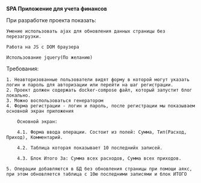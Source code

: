 **SPA Приложение для учета финансов**

При разработке проекта показать:

    Умение использовать ajax для обновления данных страницы без перезагрузки.

    Работа на JS с DOM браузера

    Использование jquery(По желанию)

Требования:

    1. Неавторизованные пользователи видят форму в которой могут указать логин и пароль для авторизации или перейти на шаг регистрации.
    2. Проект должен содержать docker-compose файл, который запустит блог локально.
    3. Можно воспользоваться генератором
    4. Форма регистрации - логин и пароль, после регистрации мы показываем основной экран приложения

        Основной экран:

        4.1. Форма ввода операции. Состоит из полей: Сумма, Тип(Расход, Приход), Комментарий.

        4.2. Таблица которая показывает 10 последнийх записей.

        4.3. Блок Итого За: Сумма всех расходов, Сумма всех приходов.

    5. Операции добавляются в БД без обновления страницы при помощи аякс, при этом обновляется таблица с 10ю последними записями и блок ИТОГО
